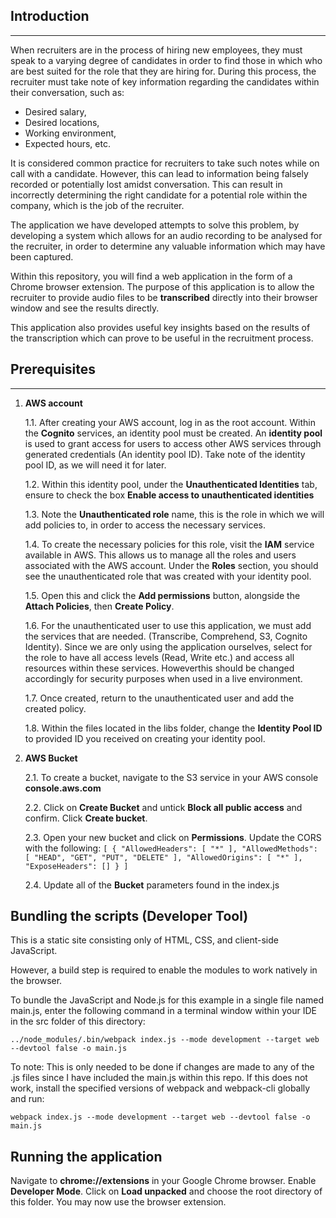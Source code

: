 ## Introduction
---------------
When recruiters are in the process of hiring new employees, they must speak to a varying degree of candidates in order to find those in which who are best suited for  the role that they are hiring for. During this process, the recruiter must take note of key information regarding the candidates within their conversation, such as:

- Desired salary, 
- Desired locations, 
- Working environment,
- Expected hours, etc.

It is considered common practice for recruiters to take such notes while on call with a candidate. However, this can lead to information being falsely recorded or potentially lost amidst conversation. This can result in incorrectly determining the right candidate for a potential role within the company, which is the job of the recruiter.

The application we have developed attempts to solve this problem, by developing a system which allows for an audio recording to be analysed for the recruiter, in order to determine any valuable information which may have been captured.

Within this repository, you will find a web application in the form of a Chrome browser extension. The purpose of this application is to allow the recruiter to provide audio files to be **transcribed** directly into their browser window and see the results directly.

This application also provides useful key insights based on the results of the transcription which can prove to be useful in the recruitment process.

## Prerequisites
-------------
1. **AWS account**

    1.1. After creating your AWS account, log in as the root account. Within the **Cognito** services, an identity pool must be created. An **identity pool** is used to grant access for users to access other AWS services through generated credentials (An identity pool ID). Take note of the identity pool ID, as we will need it for later.

    1.2. Within this identity pool, under the **Unauthenticated Identities** tab, ensure to check the box **Enable access to unauthenticated identities**

    1.3. Note the **Unauthenticated role** name, this is the role in which we will add policies to, in order to access the necessary services.

    1.4. To create the necessary policies for this role, visit the **IAM** service available in AWS. This allows us to manage all the roles and users associated with the AWS account. Under the **Roles** section, you should see the unauthenticated role that was created with your identity pool.

    1.5. Open this and click the **Add permissions** button, alongside the **Attach Policies**, then **Create Policy**.

    1.6. For the unauthenticated user to use this application, we must add the services that are needed. (Transcribe, Comprehend, S3, Cognito Identity). Since we are only using the application ourselves, select for the role to have all access levels
    (Read, Write etc.) and access all resources within these services. Howeverthis should be changed accordingly for security purposes when used in a live environment.

    1.7. Once created, return to the unauthenticated user and add the created policy.

    1.8. Within the files located in the libs folder, change the **Identity Pool ID** to provided ID you received on creating your identity pool.

2. **AWS Bucket**

    2.1. To create a bucket, navigate to the S3 service in your AWS console **console.aws.com**

    2.2. Click on **Create Bucket** and untick **Block all public access** and confirm. Click **Create bucket**. 

    2.3. Open your new bucket and click on **Permissions**. Update the CORS with the following:
    `[
        {
            "AllowedHeaders": [
                "*"
            ],
            "AllowedMethods": [
                "HEAD",
                "GET",
                "PUT",
                "DELETE"
            ],
            "AllowedOrigins": [
                "*"
            ],
            "ExposeHeaders": []
        }
    ]`
    
    2.4. Update all of the **Bucket** parameters found in the index.js


## Bundling the scripts (Developer Tool)
This is a static site consisting only of HTML, CSS, and client-side JavaScript. 

However, a build step is required to enable the modules to work natively in the browser.

To bundle the JavaScript and Node.js for this example in a single file named main.js, 
enter the following command in a terminal window within your IDE in the src folder of this directory:

`../node_modules/.bin/webpack index.js --mode development --target web --devtool false -o main.js`

To note: This is only needed to be done if changes are made to any of the .js files since I have included the main.js within this repo. If this does not work, install the specified versions of webpack and webpack-cli globally and run:

`webpack index.js --mode development --target web --devtool false -o main.js`


## Running the application
Navigate to **chrome://extensions** in your Google Chrome browser. Enable **Developer Mode**. Click on **Load unpacked** and choose the root directory of this folder. You may now use the browser extension.
